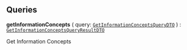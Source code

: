 

## Queries

  
<article>

**getInformationConcepts** ( query: [`GetInformationConceptsQueryDTO`](#get-information-concepts-query) ) : [`GetInformationConceptsQueryResultDTO`](#get-information-concepts-query) <br/> 

Get Information Concepts

</article>

